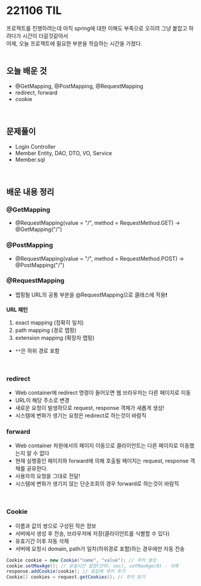 # 221106 TIL
프로젝트를 진행하려는데 아직 spring에 대한 이해도 부족으로 오히려 그냥 붙잡고 하려다가 시간이 더갈것같아서<br/>
어제, 오늘 프로젝트에 필요한 부분을 학습하는 시간을 가졌다.<br/>
<br/>

## 오늘 배운 것
- @GetMapping, @PostMapping, @RequestMapping
- redirect, forward
- cookie
<br/>

## 문제풀이
- Login Controller
- Member Entity, DAO, DTO, VO, Service
- Member.sql
<br/>

## 배운 내용 정리

### @GetMapping
- @RequestMapping(value = "/", method = RequestMethod.GET) -> @GetMapping("/")

### @PostMapping
- @RequestMapping(value = "/", method = RequestMethod.POST) -> @PostMapping("/")

### @RequestMapping
- 맵핑될 URL의 공통 부분을 @RequestMapping으로 클래스에 적용❗️

**URL 패턴**
1. exact mapping (정확히 일치)
2. path mapping (경로 맵핑)
3. extension mapping (확장자 맵핑)
- `**`은 하위 경로 포함
<br/>

### redirect
- Web container에 redirect 명령이 들어오면 웹 브라우저는 다른 페이지로 이동
- URL이 해당 주소로 변경
- 새로운 요청이 발생하므로 request, response 객체가 새롭게 생성!
- 시스템에 변화가 생기는 요청은 redirect로 하는것이 바람직

### forward
- Web container 차원에서의 페이지 이동으로 클라이언트는 다른 페이지로 이동했는지 알 수 없다
- 현재 실행중인 페이지와 forward에 의해 호출될 페이지는 request, response 객체를 공유한다.
- 사용자의 요청을 그대로 전달!
- 시스템에 변화가 생기지 않는 단순조회의 경우 forward로 하는것이 바람직
<br/>

### Cookie
- 이름과 값의 쌍으로 구성된 작은 정보
- 서버에서 생성 후 전송, 브라우저에 저장(클라이언트를 식별할 수 있다)
- 유효기간 이후 자동 삭제
- 서버에 요청시 domain, path가 일치(하위경로 포함)하는 경우에만 자동 전송
```java
Cookie cookie = new Cookie("name", "value"); // 쿠키 생성
cookie.setMaxAge(); // 유효시간 설정(단위: sec), setMaxAge(0) - 삭제
response.addCookie(cookie); // 응답에 쿠키 추가
Cookie[] cookies = request.getCookies(); // 쿠키 읽기
```
<br/>

